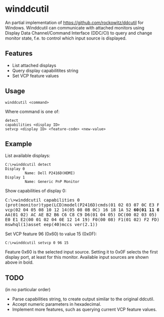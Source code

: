 # winddcutil
An partial implementation of https://github.com/rockowitz/ddcutil for Windows. Winddcutil can communicate with attached monitors using Display Data Channel/Command Interface (DDC/CI) to query and change monitor state, f.e. to control which input source is displayed.

## Features
- List attached displays
- Query display capabilitites string
- Set VCP feature values

## Usage
~~~:
winddcutil <command>
~~~
Where command is one of:
~~~:
detect
capabilities <display ID>
setvcp <display ID> <feature-code> <new-value>
~~~

## Example
List available displays:
~~~:
C:\>winddcutil detect
Display 0
         Name: Dell P2416D(HDMI)
Display 1
         Name: Generic PnP Monitor
~~~
Show capabilities of display 0:
<pre>
C:\>winddcutil capabilities 0
(prot(monitor)type(LCD)model(P2416D)cmds(01 02 03 07 0C E3 F3)
vcp(02 04 05 08 10 12 14(05 08 0B 0C) 16 18 1A 52 <b>60(01 11 0F)</b>
AA(01 02) AC AE B2 B6 C6 C8 C9 D6(01 04 05) DC(00 02 03 05) DF
E0 E1 E2(00 01 02 04 0E 12 14 19) F0(00 08) F1(01 02) F2 FD)
mswhql(1)asset_eep(40)mccs_ver(2.1))
</pre>
Set VCP feature 96 (0x60) to value 15 (0x0F):
~~~:
C:\>winddcutil setvcp 0 96 15
~~~
Feature 0x60 is the selected input source. Setting it to 0x0F selects the first display port, at least for this monitor. Available input sources are shown above in bold.

## TODO
(in no particular order)
- Parse capabilities string, to create output similar to the original ddcutil.
- Accept numeric parameters in hexadecimal.
- Implement more features, such as querying current VCP feature values.
